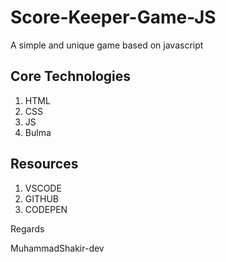 # Score-Keeper-Game-JS
<p>A simple and unique game based on javascript</p>

<h2>Core Technologies</h2>
<ol>
<li>HTML</li>
<li>CSS</li>
<li>JS</li>
<li>Bulma</li>
</ol>

<h2>Resources</h2>
<ol>
<li>VSCODE</li>
<li>GITHUB</li>
<li>CODEPEN</li>
</ol>

<p>Regards</p>
<p>MuhammadShakir-dev</p>
